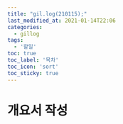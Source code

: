 ```yaml
---
title: "gil.log(210115);"
last_modified_at: 2021-01-14T22:06
categories: 
  - gillog
tags: 
  - '할일'
toc: true
toc_label: '목차'
toc_icon: 'sort'
toc_sticky: true
---
```

# 개요서 작성